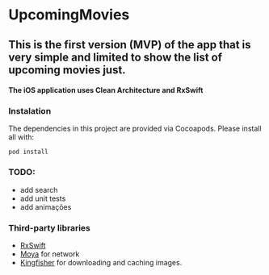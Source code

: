 # UpcomingMovies

## This is the first version (MVP) of the app that is very simple and limited to show the list of upcoming movies just.

#### The iOS application uses Clean Architecture and RxSwift

### Instalation

The dependencies in this project are provided via Cocoapods. Please install all with:

`
pod install
`

### TODO:

* add search 
* add unit tests
* add animações

### Third-party libraries
* [RxSwift](https://github.com/ReactiveX/RxSwift)
* [Moya](https://github.com/Moya/Moya)  for network
* [Kingfisher](https://github.com/onevcat/Kingfisher) for downloading and caching images.


